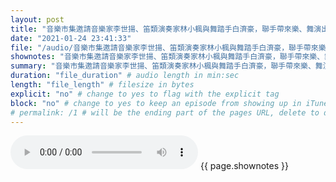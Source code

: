 ```yaml
---
layout: post
title: "音樂市集邀請音樂家李世揚、笛類演奏家林小楓與舞踏手白濟豪，聯手帶來樂、舞演出；戴開成則帶來日本傳統曲藝形式、大眾娛樂的落語演出，用說書的節奏，藉由聽覺將民眾引入山海故事中；此外，還有人聲說書、實驗音樂等多元表演。" # quotes allow forbidden characters like the colon
date: "2021-01-24 23:41:33"
file: "/audio/音樂市集邀請音樂家李世揚、笛類演奏家林小楓與舞踏手白濟豪，聯手帶來樂、舞演出；戴開成則帶來日本傳統曲藝形式、大眾娛樂的落語演出，用說書的節奏，藉由聽覺將民眾引入山海故事中；此外，還有人聲說書、實驗音樂等多元表演。.mp3"
shownotes: "音樂市集邀請音樂家李世揚、笛類演奏家林小楓與舞踏手白濟豪，聯手帶來樂、舞演出；戴開成則帶來日本傳統曲藝形式、大眾娛樂的落語演出，用說書的節奏，藉由聽覺將民眾引入山海故事中；此外，還有人聲說書、實驗音樂等多元表演。"
summary: "音樂市集邀請音樂家李世揚、笛類演奏家林小楓與舞踏手白濟豪，聯手帶來樂、舞演出；戴開成則帶來日本傳統曲藝形式、大眾娛樂的落語演出，用說書的節奏，藉由聽覺將民眾引入山海故事中；此外，還有人聲說書、實驗音樂等多元表演。"
duration: "file_duration" # audio length in min:sec
length: "file_length" # filesize in bytes
explicit: "no" # change to yes to flag with the explicit tag
block: "no" # change to yes to keep an episode from showing up in iTunes
# permalink: /1 # will be the ending part of the pages URL, delete to default to the title
---
```


<audio controls>
<source src="{{site.url}}{{site.baseurl}}{{ page.file }}" type="audio/x-mp3">
Your browser does not support the audio element.
</audio>
{{ page.shownotes }}
